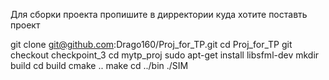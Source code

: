 Для сборки проекта пропишите в дирректории куда хотите поставть проект


git clone git@github.com:Drago160/Proj_for_TP.git
cd Proj_for_TP
git checkout checkpoint_3
cd mytp_proj
sudo apt-get install libsfml-dev
mkdir build
cd build
cmake ..
make
cd ../bin
./SIM
